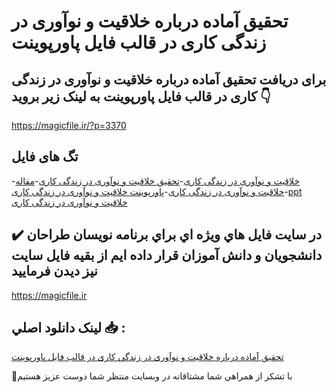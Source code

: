 # تحقیق آماده درباره خلاقیت و نوآوری در زندگی کاری در قالب فایل پاورپوینت

## برای دریافت تحقیق آماده درباره خلاقیت و نوآوری در زندگی کاری در قالب فایل پاورپوینت به لینک زیر بروید 👇

https://magicfile.ir/?p=3370

## تگ های فایل

-[خلاقیت و نوآوری در زندگی کاری](https://magicfile.ir/product/%d8%aa%d8%ad%d9%82%db%8c%d9%82-%d8%ae%d9%84%d8%a7%d9%82%db%8c%d8%aa-%d9%88-%d9%86%d9%88%d8%a2%d9%88%d8%b1%db%8c-%d8%af%d8%b1-%d8%b2%d9%86%d8%af%da%af%db%8c-%da%a9%d8%a7%d8%b1%db%8c-%d8%af%d8%b1-%d9%be%d8%a7%d9%88%d8%b1%d9%be%d9%88%db%8c%d9%86%d8%aa/)-[تحقیق خلاقیت و نوآوری در زندگی کاری](https://magicfile.ir/product/%d8%aa%d8%ad%d9%82%db%8c%d9%82-%d8%ae%d9%84%d8%a7%d9%82%db%8c%d8%aa-%d9%88-%d9%86%d9%88%d8%a2%d9%88%d8%b1%db%8c-%d8%af%d8%b1-%d8%b2%d9%86%d8%af%da%af%db%8c-%da%a9%d8%a7%d8%b1%db%8c-%d8%af%d8%b1-%d9%be%d8%a7%d9%88%d8%b1%d9%be%d9%88%db%8c%d9%86%d8%aa/)-[مقاله خلاقیت و نوآوری در زندگی کاری](https://magicfile.ir/product/%d8%aa%d8%ad%d9%82%db%8c%d9%82-%d8%ae%d9%84%d8%a7%d9%82%db%8c%d8%aa-%d9%88-%d9%86%d9%88%d8%a2%d9%88%d8%b1%db%8c-%d8%af%d8%b1-%d8%b2%d9%86%d8%af%da%af%db%8c-%da%a9%d8%a7%d8%b1%db%8c-%d8%af%d8%b1-%d9%be%d8%a7%d9%88%d8%b1%d9%be%d9%88%db%8c%d9%86%d8%aa/)-[پاورپوینت خلاقیت و نوآوری در زندگی کاری](https://magicfile.ir/product/%d8%aa%d8%ad%d9%82%db%8c%d9%82-%d8%ae%d9%84%d8%a7%d9%82%db%8c%d8%aa-%d9%88-%d9%86%d9%88%d8%a2%d9%88%d8%b1%db%8c-%d8%af%d8%b1-%d8%b2%d9%86%d8%af%da%af%db%8c-%da%a9%d8%a7%d8%b1%db%8c-%d8%af%d8%b1-%d9%be%d8%a7%d9%88%d8%b1%d9%be%d9%88%db%8c%d9%86%d8%aa/)-[ppt خلاقیت و نوآوری در زندگی کاری](https://magicfile.ir/product/%d8%aa%d8%ad%d9%82%db%8c%d9%82-%d8%ae%d9%84%d8%a7%d9%82%db%8c%d8%aa-%d9%88-%d9%86%d9%88%d8%a2%d9%88%d8%b1%db%8c-%d8%af%d8%b1-%d8%b2%d9%86%d8%af%da%af%db%8c-%da%a9%d8%a7%d8%b1%db%8c-%d8%af%d8%b1-%d9%be%d8%a7%d9%88%d8%b1%d9%be%d9%88%db%8c%d9%86%d8%aa/)

## ✔️ در سايت فايل هاي ويژه اي براي برنامه نويسان طراحان دانشجويان و دانش آموزان قرار داده ايم از بقيه فايل سايت نيز ديدن فرماييد

https://magicfile.ir


## لينک دانلود اصلي 📥 :

[تحقیق آماده درباره خلاقیت و نوآوری در زندگی کاری در قالب فایل پاورپوینت](https://magicfile.ir/product/%d8%aa%d8%ad%d9%82%db%8c%d9%82-%d8%ae%d9%84%d8%a7%d9%82%db%8c%d8%aa-%d9%88-%d9%86%d9%88%d8%a2%d9%88%d8%b1%db%8c-%d8%af%d8%b1-%d8%b2%d9%86%d8%af%da%af%db%8c-%da%a9%d8%a7%d8%b1%db%8c-%d8%af%d8%b1-%d9%be%d8%a7%d9%88%d8%b1%d9%be%d9%88%db%8c%d9%86%d8%aa/) 


🙏با تشکر از همراهي شما مشتاقانه در وبسایت منتظر شما دوست عزیز هستیم

